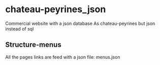 # chateau-peyrines_json
Commercial website with a json database
As chateau-peyrines but json instead of sql

 ## Structure-menus
 All the pages links are feed with a json file: menus.json
